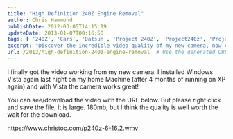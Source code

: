 ```yaml
---
title: "High Definition 240Z Engine Removal"
author: Chris Hammond
publishDate: 2012-03-05T14:15:19
updateDate: 2013-01-07T00:16:58
tags: [ '240Z', 'Cars', 'Datsun', 'Project 240Z', 'Project240z', 'Project240Zcom' ]
excerpt: "Discover the incredible video quality of my new camera, now compatible with Windows Vista. Experience the worth-the-wait download at the provided link."
url: /2012/high-definition-240z-engine-removal  # Use the generated URL with year
---
```

<p>I finally got the video working from my new camera. I installed Windows Vista again last night on my home Machine (after 4 months of running on XP again) and with Vista the camera works great!</p> <p>You can see/download the video with the URL below. But please right click and save the file, it is large. 180mb, but I think the quality is well worth the wait for the download.</p> <p><a href="https://www.christoc.com/p240z-6-16.2.wmv">https://www.christoc.com/p240z-6-16.2.wmv</a></p>

